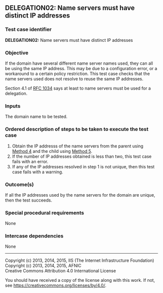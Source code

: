 ## DELEGATION02: Name servers must have distinct IP addresses

### Test case identifier

**DELEGATION02:** Name servers must have distinct IP addresses

### Objective

If the domain have several different name server names used, they can all
be using the same IP address. This may be due to a configuration error, or
a workaround to a certain policy restriction. This test case checks that
the name servers used does not resolve to reuse the same IP addresses.

Section 4.1 of [RFC 1034](https://tools.ietf.org/html/rfc1034) says at least
to name servers must be used for a delegation.

### Inputs

The domain name to be tested.

### Ordered description of steps to be taken to execute the test case

1. Obtain the IP addresss of the name servers from the parent using  [Method
4](../Methods.md#method-4-obtain-glue-address-records-from-parent) and the child using
   [Method 5](../Methods.md#method-5-obtain-the-name-server-address-records-from-child).
2. If the number of IP addresses obtained is less than two, this test case fails
with an error.  
3. If any of the IP addresses resolved in step 1 is not unique, then this test
case fails with a warning.

### Outcome(s)

If all the IP addresses used by the name servers for the domain are unique,
then the test succeeds.

### Special procedural requirements

None 

### Intercase dependencies

None

-------

Copyright (c) 2013, 2014, 2015, IIS (The Internet Infrastructure Foundation)  
Copyright (c) 2013, 2014, 2015, AFNIC  
Creative Commons Attribution 4.0 International License

You should have received a copy of the license along with this
work.  If not, see <https://creativecommons.org/licenses/by/4.0/>.
